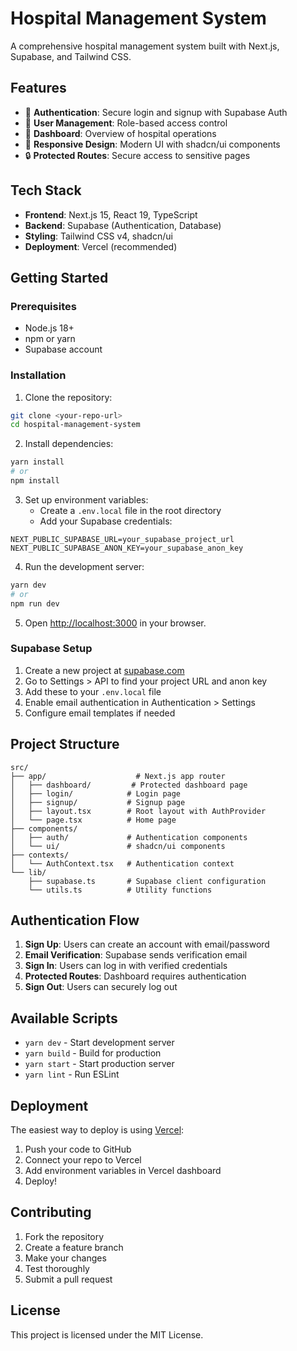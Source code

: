 # Hospital Management System

A comprehensive hospital management system built with Next.js, Supabase, and Tailwind CSS.

## Features

- 🔐 **Authentication**: Secure login and signup with Supabase Auth
- 👥 **User Management**: Role-based access control
- 🏥 **Dashboard**: Overview of hospital operations
- 📱 **Responsive Design**: Modern UI with shadcn/ui components
- 🔒 **Protected Routes**: Secure access to sensitive pages

## Tech Stack

- **Frontend**: Next.js 15, React 19, TypeScript
- **Backend**: Supabase (Authentication, Database)
- **Styling**: Tailwind CSS v4, shadcn/ui
- **Deployment**: Vercel (recommended)

## Getting Started

### Prerequisites

- Node.js 18+ 
- npm or yarn
- Supabase account

### Installation

1. Clone the repository:
```bash
git clone <your-repo-url>
cd hospital-management-system
```

2. Install dependencies:
```bash
yarn install
# or
npm install
```

3. Set up environment variables:
   - Create a `.env.local` file in the root directory
   - Add your Supabase credentials:
```env
NEXT_PUBLIC_SUPABASE_URL=your_supabase_project_url
NEXT_PUBLIC_SUPABASE_ANON_KEY=your_supabase_anon_key
```

4. Run the development server:
```bash
yarn dev
# or
npm run dev
```

5. Open [http://localhost:3000](http://localhost:3000) in your browser.

### Supabase Setup

1. Create a new project at [supabase.com](https://supabase.com)
2. Go to Settings > API to find your project URL and anon key
3. Add these to your `.env.local` file
4. Enable email authentication in Authentication > Settings
5. Configure email templates if needed

## Project Structure

```
src/
├── app/                    # Next.js app router
│   ├── dashboard/         # Protected dashboard page
│   ├── login/            # Login page
│   ├── signup/           # Signup page
│   ├── layout.tsx        # Root layout with AuthProvider
│   └── page.tsx          # Home page
├── components/
│   ├── auth/             # Authentication components
│   └── ui/               # shadcn/ui components
├── contexts/
│   └── AuthContext.tsx   # Authentication context
└── lib/
    ├── supabase.ts       # Supabase client configuration
    └── utils.ts          # Utility functions
```

## Authentication Flow

1. **Sign Up**: Users can create an account with email/password
2. **Email Verification**: Supabase sends verification email
3. **Sign In**: Users can log in with verified credentials
4. **Protected Routes**: Dashboard requires authentication
5. **Sign Out**: Users can securely log out

## Available Scripts

- `yarn dev` - Start development server
- `yarn build` - Build for production
- `yarn start` - Start production server
- `yarn lint` - Run ESLint

## Deployment

The easiest way to deploy is using [Vercel](https://vercel.com):

1. Push your code to GitHub
2. Connect your repo to Vercel
3. Add environment variables in Vercel dashboard
4. Deploy!

## Contributing

1. Fork the repository
2. Create a feature branch
3. Make your changes
4. Test thoroughly
5. Submit a pull request

## License

This project is licensed under the MIT License.

